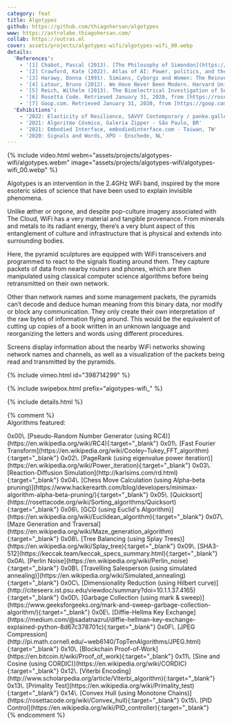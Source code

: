 ```yaml
---
category: feat
title: Algotypes
github: https://github.com/thiagohersan/algotypes
www: https://astrolabe.thiagohersan.com/
collab: https://outras.ml
cover: assets/projects/algotypes-wifi/algotypes-wifi_00.webp
details:
  'References':
    - '[1] Chabot, Pascal (2013). [The Philosophy of Simondon](https://www.scribd.com/document/209029369/){:target="_blank"}. Bloomsbury Academic.'
    - '[2] Crawford, Kate (2022). Atlas of AI: Power, politics, and the planetary costs of artificial intelligence. Yale University Press.'
    - '[3] Harawy, Donna (1991). Simians, Cyborgs and Women: The Reinvention of Nature. Routledge.'
    - '[4] Latour, Bruno (2012). We Have Never Been Modern. Harvard University Press.'
    - '[5] Reich, Wilhelm (2013). The Bioelectrical Investigation of Sexuality and Anxiety. Farrar, Straus and Giroux.'
    - '[6] Rosetta Code. Retrieved January 31, 2020, from [https://rosettacode.org](https://rosettacode.org){:target="_blank"}.'
    - '[7] Goop.com. Retrieved January 31, 2020, from [https://goop.com](https://goop.com){:target="_blank"}.'
  'Exhibitions':
    - '2022: Elasticity of Resilience, SAVVY Contemporary / panke.gallery - Berlin, DE'
    - '2021: Algoritmo Cósmico, Galeria Zipper - São Paulo, BR'
    - '2021: Embodied Interface, embodiedinterface.com - Taiwan, TW'
    - '2020: Signals and Words, XPO - Enschede, NL'
---
```

{% include video.html
  webm="assets/projects/algotypes-wifi/algotypes.webm"
  image="assets/projects/algotypes-wifi/algotypes-wifi_00.webp"
%}

Algotypes is an intervention in the 2.4GHz WiFi band, inspired by the more esoteric sides of science that have been used to explain invisible phenomena.

Unlike æther or orgone, and despite pop-culture imagery associated with The Cloud, WiFi has a very material and tangible provenance. From minerals and metals to its radiant energy, there’s a very blunt aspect of this entanglement of culture and infrastructure that is physical and extends into surrounding bodies.

Here, the pyramid sculptures are equipped with WiFi transceivers and programmed to react to the signals floating around them. They capture packets of data from nearby routers and phones, which are then manipulated using classical computer science algorithms before being retransmitted on their own network.

Other than network names and some management packets, the pyramids can’t decode and deduce human meaning from this binary data, nor modify or block any communication. They only create their own interpretation of the raw bytes of information flying around. This would be the equivalent of cutting up copies of a book written in an unknown language and reorganizing the letters and words using different procedures.

Screens display information about the nearby WiFi networks showing network names and channels, as well as a visualization of the packets being read and transmitted by the pyramids.

{% include vimeo.html id="398714299" %}

{% include swipebox.html prefix="algotypes-wifi_" %}

{% include details.html %}

{% comment %}
<br>
Algorithms featured:
<div class="code-list" markdown="1">
0x00\. [Pseudo-Random Number Generator (using RC4)](https://en.wikipedia.org/wiki/RC4){:target="_blank"}  
0x01\. [Fast Fourier Transform](https://en.wikipedia.org/wiki/Cooley–Tukey_FFT_algorithm){:target="_blank"}  
0x02\. [PageRank (using eigenvalue power iteration)](https://en.wikipedia.org/wiki/Power_iteration){:target="_blank"}  
0x03\. [Reaction-Diffusion Simulation](http://karlsims.com/rd.html){:target="_blank"}  
0x04\. [Chess Move Calculation (using Alpha-beta pruning)](https://www.hackerearth.com/blog/developers/minimax-algorithm-alpha-beta-pruning/){:target="_blank"}  
0x05\. [Quicksort](https://rosettacode.org/wiki/Sorting_algorithms/Quicksort){:target="_blank"}  
0x06\. [GCD (using Euclid's Algorithm)](https://en.wikipedia.org/wiki/Euclidean_algorithm){:target="_blank"}  
0x07\. [Maze Generation and Traversal](https://en.wikipedia.org/wiki/Maze_generation_algorithm){:target="_blank"}  
0x08\. [Tree Balancing (using Splay Trees)](https://en.wikipedia.org/wiki/Splay_tree){:target="_blank"}  
0x09\. [SHA3-512](https://keccak.team/keccak_specs_summary.html){:target="_blank"}  
0x0A\. [Perlin Noise](https://en.wikipedia.org/wiki/Perlin_noise){:target="_blank"}  
0x0B\. [Travelling Salesperson (using simulated annealing)](https://en.wikipedia.org/wiki/Simulated_annealing){:target="_blank"}  
0x0C\. [Dimensionality Reduction (using Hilbert curve)](http://citeseerx.ist.psu.edu/viewdoc/summary?doi=10.1.1.37.4165){:target="_blank"}  
0x0D\. [Garbage Collection (using mark & sweep)](https://www.geeksforgeeks.org/mark-and-sweep-garbage-collection-algorithm/){:target="_blank"}  
0x0E\. [Diffie-Hellma Key Exchange](https://medium.com/@sadatnazrul/diffie-hellman-key-exchange-explained-python-8d67c378701c){:target="_blank"}  
0x0F\. [JPEG Compression](http://pi.math.cornell.edu/~web6140/TopTenAlgorithms/JPEG.html){:target="_blank"}  
0x10\. [Blockchain Proof-of-Work](https://en.bitcoin.it/wiki/Proof_of_work){:target="_blank"}  
0x11\. [Sine and Cosine (using CORDIC)](https://en.wikipedia.org/wiki/CORDIC){:target="_blank"}  
0x12\. [Viterbi Encoding](http://www.scholarpedia.org/article/Viterbi_algorithm){:target="_blank"}  
0x13\. [Primality Test](https://en.wikipedia.org/wiki/Primality_test){:target="_blank"}  
0x14\. [Convex Hull (using Monotone Chains)](https://rosettacode.org/wiki/Convex_hull){:target="_blank"}  
0x15\. [PID Control](https://en.wikipedia.org/wiki/PID_controller){:target="_blank"}  
</div>
{% endcomment %}
